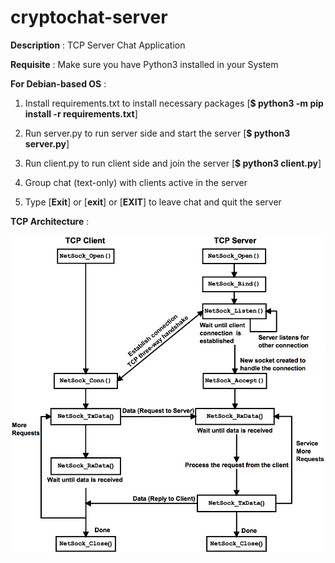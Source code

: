 # cryptochat-server

**Description** : TCP Server Chat Application

**Requisite** : Make sure you have Python3 installed in your System

**For Debian-based OS** :

1. Install requirements.txt to install necessary packages [**$ python3 -m pip install -r requirements.txt**] 

2. Run server.py to run server side and start the server [**$ python3 server.py**]

3. Run client.py to run client side and join the server [**$ python3 client.py**]

4. Group chat (text-only) with clients active in the server

5. Type [**Exit**] or [**exit**] or [**EXIT**] to leave chat and quit the server

**TCP Architecture** :

![](tcp_architecture.png) 
